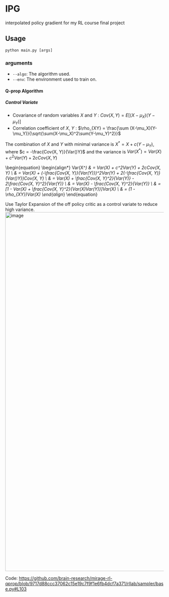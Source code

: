 # IPG
interpolated policy gradient for my RL course final project


## Usage
``python main.py [args]``

### arguments
- ``--algo``: The algorithm used.
- ``--env``: The environment used to train on.

#### Q-prop Algorithm

##### Control Variate
- Covariance of random variables $X$ and $Y$ : $Cov(X, Y) = E[(X-\mu_X)(Y-\mu_Y)]$
- Correlation coefficient of $X$, $Y$ : $\rho_{XY} = \frac{\sum (X-\mu_X)(Y-\mu_Y)}{\sqrt{\sum(X-\mu_X)^2\sum(Y-\mu_Y)^2}}$

The combination of $X$ and $Y$ with minimal variance is $X^* = X + c(Y - \mu_Y)$, where $c = -\frac{Cov(X, Y)}{Var()Y}$ and the variance is $Var(X^*) = Var(X) + c^2Var(Y) + 2cCov(X, Y)$

\begin{equation}
\begin{align*}
Var(X^*) & =  Var(X) + c^2Var(Y) + 2cCov(X, Y) \\
 & = Var(X) + (-\frac{Cov(X, Y)}{Var(Y)})^2Var(Y) + 2(-\frac{Cov(X, Y)}{Var()Y})Cov(X, Y) \\
 & = Var(X) + \frac{Cov(X, Y)^2}{Var(Y)} - 2\frac{Cov(X, Y)^2}{Var(Y)} \\
 & = Var(X) - \frac{Cov(X, Y)^2}{Var(Y)} \\ 
 & = [1 - Var(X) + \frac{Cov(X, Y)^2}{Var(X)Var(Y)}]Var(X) \\
 & = (1 - \rho_{XY})Var(X)
\end{align*}
\end{equation}

Use Taylor Expansion of the off policy critic as a control variate to reduce high variance.
<img width="1138" alt="image" src="https://github.com/mmi366127/IPG/assets/77866896/410c7ae7-49cb-4977-9d29-81153cc204a5">


Code:
https://github.com/brain-research/mirage-rl-qprop/blob/9717d88ccc37062c15e19c7f9f1e6fb4dcf7a371/rllab/sampler/base.py#L103
